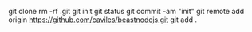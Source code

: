 git clone <repo>
rm -rf .git
git init
git status
git commit -am "init"
git remote add origin https://github.com/caviles/beastnodejs.git
git add .
